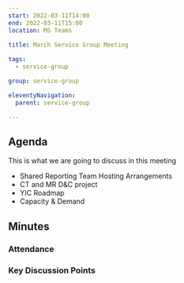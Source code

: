 ```yaml
---
start: 2022-03-11T14:00
end: 2022-03-11T15:00
location: MS Teams
 
title: March Service Group Meeting

tags:
  - service-group

group: service-group

eleventyNavigation:
  parent: service-group

---
```


## Agenda
This is what we are going to discuss in this meeting

* Shared Reporting Team Hosting Arrangements
* CT and MR D&C project
* YIC Roadmap
* Capacity & Demand

## Minutes

### Attendance
    
### Key Discussion Points

